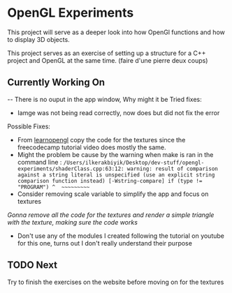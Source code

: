 # OpenGL Experiments

This project will serve as a deeper look into how OpenGl functions and how to display 3D objects.

This project serves as an exercise of setting up a structure for a C++ project and OpenGL at the same time. (faire d'une pierre deux coups)

## Currently Working On

-- There is no ouput in the app window, Why might it be
Tried fixes:

- Iamge was not being read correctly, now does but did not fix the error

Possible Fixes:

- From [learnopengl](https://learnopengl.com/Getting-started/Textures) copy the code for the textures since the freecodecamp tutorial video does mostly the same.
- Might the problem be cause by the warning when make is ran in the command line :
  `/Users/ilkerakbiyik/Desktop/dev-stuff/opengl-experiments/shaderClass.cpp:63:12: warning: result of comparison against a string literal is unspecified (use an explicit string comparison function instead) [-Wstring-compare]
if (type != "PROGRAM")
       ^  ~~~~~~~~~
  `
- Consider removing scale variable to simplify the app and focus on textures

_Gonna remove all the code for the textures and render a simple triangle with the texture, making sure the code works_

- Don't use any of the modules I created following the tutorial on youtube for this one, turns out I don't really understand their purpose

## TODO Next

Try to finish the exercises on the website before moving on for the textures 